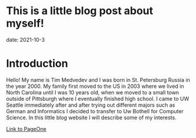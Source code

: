# This is a little blog post about myself!

date: 2021-10-3
# Introduction

Hello! My name is Tim Medvedev and I was born in St. Petersburg Russia in the year 2000. My family first moved to the US in 2003 where we lived in North Carolina
until I was 10 years old, when we moved to a small town outside of Pittsburgh where I eventually finished high school. I came to UW Seattle immediately after and after trying out different majors such as German and Informatics I decided to transfer to Uw Bothell for Computer Science. In this little blog website I will describe some of my interests.

[Link to PageOne](PageOne.MD)
